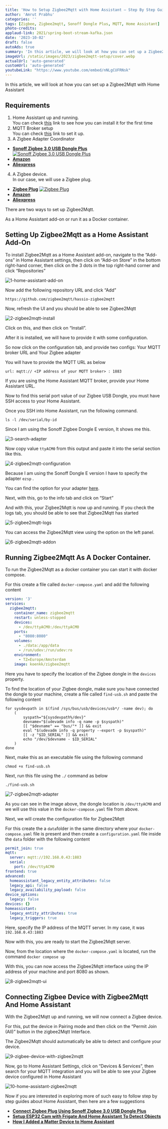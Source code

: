```yaml
---
title: 'How to Setup Zigbee2Mqtt with Home Assistant — Step By Step Guide'
author: 'Amrut Prabhu'
categories: ''
tags: [Zigbee, Zigbee2mqtt, Sonoff Dongle Plus, MQTT, Home Assistant]
photo-credits:
applaud-link: 2021/spring-boot-stream-kafka.json
date: '2023-10-02'
draft: false
autoAds: true
summary: 'In this article, we will look at how you can set up a Zigbee2Mqtt with Home Assistant'
imageUrl: /static/images/2023/zigbee2mqtt-setup/cover.webp
actualUrl: 'auto-generated'
customUrl: 'auto-generated'
youtubeLink: "https://www.youtube.com/embed/nNLgCUFRNsk"
---
```

In this article, we will look at how you can set up a Zigbee2Mqtt with Home Assistant

<TOCInline toc={props.toc} asDisclosure />  

## Requirements

1.  Home Assistant up and running.  
    You can check [this](https://smarthomecircle.com/connect-wifi-on-home-assistant-on-startup) link to see how you can install it for the first time
2.  MQTT Broker setup  
    You can check [this](https://smarthomecircle.com/how-to-setup-mqtt-docker-container-with-home-assistant) link to set it up.
3.  A Zigbee Adapter Coordinator  
-   [**Sonoff Zigbee 3.0 USB Dongle Plus**](https://amzn.to/456Yzp1)
[![Sonoff Zigbee 3.0 USB Dongle Plus](/static/images/2023/sonoff-zigbee-3-dongle-home-assistant/sonoff-zigbee-3-dongle-plus-image.webp)](https://amzn.to/456Yzp1)
- [**Amazon**](https://amzn.to/456Yzp1)
- [**Aliexpress**](https://s.click.aliexpress.com/e/_DemtGJ9)
    
4.  A Zigbee device.  
    In our case, we will use a Zigbee plug.
-   [**Zigbee Plug**](https://s.click.aliexpress.com/e/_DchhTXp)
[![Zigbee Plug](/static/images/2023/sonoff-zigbee-3-dongle-home-assistant/zigbee-plug.webp)](https://s.click.aliexpress.com/e/_DchhTXp)
- [**Amazon**](https://amzn.to/3ZFioSq)
- [**Aliexpress**](https://s.click.aliexpress.com/e/_DchhTXp)

There are two ways to set up Zigbee2Mqtt.

As a Home Assistant add-on or run it as a Docker container.

## Setting Up Zigbee2Mqtt as a Home Assistant Add-On

To install Zigbee2Mqtt as a Home Assistant add-on, navigate to the “Add-ons” in Home Assistant settings, then click on “Add-on Store” in the bottom right-hand corner, then click on the 3 dots in the top right-hand corner and click “Repositories”

![1-home-assistant-add-on](/static/images/2023/zigbee2mqtt-setup/1-home-assistant-add-on.webp)

  

Now add the following repository URL and click “Add”
```
https://github.com/zigbee2mqtt/hassio-zigbee2mqtt
```
Now, refresh the UI and you should be able to see Zigbee2Mqtt

![2-zigbee2mqtt-install](/static/images/2023/zigbee2mqtt-setup/2-zigbee2mqtt-install.webp)

Click on this, and then click on “Install”.

After it is installed, we will have to provide it with some configuration.

So now click on the configuration tab, and provide two configs: Your MQTT broker URL and Your Zigbee adapter

You will have to provide the MQTT URL as below
```
url: mqtt:// <IP address of your MQTT broker> : 1883
```
If you are using the Home Assistant MQTT broker, provide your Home Assistant URL.

Now to find this serial port value of our Zigbee USB Dongle, you must have SSH access to your Home Assistant.

Once you SSH into Home Assistant, run the following command.
```shell
ls -l /dev/serial/by-id
```
Since I am using the Sonoff Zigbee Dongle E version, It shows me this.

![3-search-adapter](/static/images/2023/zigbee2mqtt-setup/3-search-adapter.webp)

Now copy value `ttyACM0` from this output and paste it into the serial section like this.

![4-zigbee2mqtt-configuration](/static/images/2023/zigbee2mqtt-setup/4-zigbee2mqtt-configuration.webp)

Because I am using the Sonoff Dongle E version I have to specify the adapter `ezsp` .

You can find the option for your adapter [here](https://www.zigbee2mqtt.io/guide/adapters/).

Next, with this, go to the info tab and click on “Start”

And with this, your Zigbee2Mqtt is now up and running. If you check the logs tab, you should be able to see that Zigbee2Mqtt has started

![5-zigbee2mqtt-logs](/static/images/2023/zigbee2mqtt-setup/5-zigbee2mqtt-logs.webp)

You can access the Zigbee2Mqtt view using the option on the left panel.

![6-zigbee2mqtt-addon](/static/images/2023/zigbee2mqtt-setup/6-zigbee2mqtt-addon.webp)

## Running Zigbee2Mqtt As A Docker Container.

To run the Zigbee2Mqtt as a docker container you can start it with docker compose.

For this create a file called `docker-compose.yaml` and add the following content
```yaml
version: '3'  
services:  
  zigbee2mqtt:  
    container_name: zigbee2mqtt  
    restart: unless-stopped  
    devices:  
      - /dev/ttyACM0:/dev/ttyACM0  
    ports:  
      - "8080:8080"  
    volumes:  
      - ./data:/app/data  
      - /run/udev:/run/udev:ro  
    environment:  
      - TZ=Europe/Amsterdam  
    image: koenkk/zigbee2mqtt
```
Here you have to specify the location of the Zigbee dongle in the `devices` property.

To find the location of your Zigbee dongle, make sure you have connected the dongle to your machine, create a file called `find-usb.sh` and paste the following content
```shell
for sysdevpath in $(find /sys/bus/usb/devices/usb*/ -name dev); do  
    (  
        syspath="${sysdevpath%/dev}"  
        devname="$(udevadm info -q name -p $syspath)"  
        [[ "$devname" == "bus/"* ]] && exit  
        eval "$(udevadm info -q property --export -p $syspath)"  
        [[ -z "$ID_SERIAL" ]] && exit  
        echo "/dev/$devname - $ID_SERIAL"  
    )  
done
```
Next, make this as an executable file using the following command
```
chmod +x find-usb.sh
```
Next, run this file using the `./` command as below
```
./find-usb.sh
```
![7-zigbee2mqtt-adapter](/static/images/2023/zigbee2mqtt-setup/7-zigbee2mqtt-adapter.webp)

As you can see in the image above, the dongle location is `/dev/ttyACM0` and we will use this value in the `docker-compose.yaml` file from above.

Next, we will create the configuration file for Zigbee2Mqtt

For this create the a `data`folder in the same directory where your `docker-compose.yaml` file is present and then create a `configuration.yaml` file inside the `data` folder with the following content
```yaml
permit_join: true  
mqtt:  
  server: mqtt://192.168.0.43:1883  
  serial:  
    port: /dev/ttyACM0  
frontend: true  
advanced:  
  homeassistant_legacy_entity_attributes: false  
  legacy_api: false  
  legacy_availability_payload: false  
device_options:  
  legacy: false  
devices: {}  
homeassistant:  
  legacy_entity_attributes: true  
  legacy_triggers: true
```
Here, specify the IP address of the MQTT server. In my case, it was `192.168.0.43:1883`

Now with this, you are ready to start the Zigbee2Mqtt server.

Now, from the location where the `docker-compose.yaml` is located, run the command `docker compose up`

With this, you can now access the Zigbee2Mqtt interface using the IP address of your machine and port 8080 as shown.

![8-zigbee2mqtt-ui](/static/images/2023/zigbee2mqtt-setup/8-zigbee2mqtt-ui.webp)

## Connecting Zigbee Device with Zigbee2Mqtt And Home Assistant

With the Zigbee2Mqtt up and running, we will now connect a Zigbee device.

For this, put the device in Pairing mode and then click on the “Permit Join (All)” button in the zigbee2Mqtt Interface.

The Zigbee2Mqtt should automatically be able to detect and configure your device.

![9-zigbee-device-with-zigbee2mqtt](/static/images/2023/zigbee2mqtt-setup/9-zigbee-device-with-zigbee2mqtt.webp)

Now, go to Home Assistant Settings, click on “Devices & Services”, then search for your MQTT integration and you will be able to see your Zigbee device configured in Home Assistant

![10-home-assistant-zigbee2mqtt](/static/images/2023/zigbee2mqtt-setup/10-home-assistant-zigbee2mqtt.webp)

Now if you are interested in exploring more of such easy to follow step by step guides about Home Assistant, then here are a few suggestions

-   [**Connect Zigbee Plug Using Sonoff Zigbee 3.0 USB Dongle Plus**](https://smarthomecircle.com/connect-zigbee-device-using-sonoff-zigbee-3-dongle-plus-to-home-assistant)
-   [**Setup ESP32 Cam with Frigate And Home Assistant To Detect Objects**](https://smarthomecircle.com/how-to-setup-frigate-with-home-assistant)
-   [**How I Added a Matter Device to Home Assistant**](https://smarthomecircle.com/add-matter-devices-to-home-assistant)

<br/>